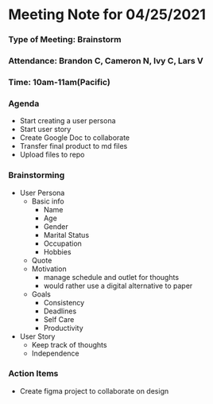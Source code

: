 # Meeting Note for 04/25/2021
### Type of Meeting: Brainstorm
### Attendance: Brandon C, Cameron N, Ivy C, Lars V
### Time: 10am-11am(Pacific)
### Agenda
- Start creating a user persona
- Start user story
- Create Google Doc to collaborate
- Transfer final product to md files
- Upload files to repo


### Brainstorming
- User Persona
  - Basic info
    - Name
    - Age
    - Gender
    - Marital Status
    - Occupation
    - Hobbies
  - Quote
  - Motivation
    - manage schedule and outlet for thoughts
    - would rather use a digital alternative to paper
  - Goals
    - Consistency
    - Deadlines
    - Self Care
    - Productivity
- User Story 
  - Keep track of thoughts
  - Independence

### Action Items
- Create figma project to collaborate on design
